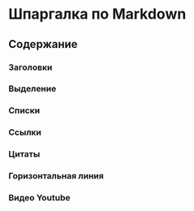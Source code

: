 # Шпаргалка по Markdown

## Содержание

### Заголовки

### Выделение

### Списки

### Ссылки

### Цитаты

### Горизонтальная линия

### Видео Youtube